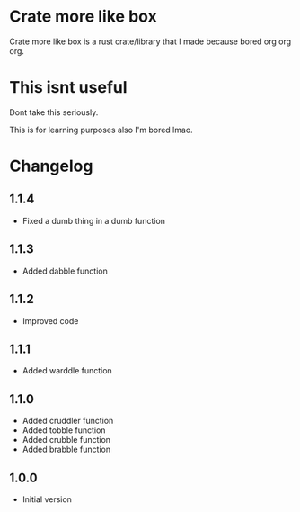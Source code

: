 # Crate more like box
 Crate more like box is a rust crate/library that I made because bored org org org.

# This isnt useful
 Dont take this seriously.

 This is for learning purposes also I'm bored lmao.

# Changelog
 ## 1.1.4
  - Fixed a dumb thing in a dumb function

 ## 1.1.3
  - Added dabble function

 ## 1.1.2
  - Improved code

 ## 1.1.1
  - Added warddle function

 ## 1.1.0
  - Added cruddler function
  - Added tobble function
  - Added crubble function
  - Added brabble function

 ## 1.0.0
  - Initial version

